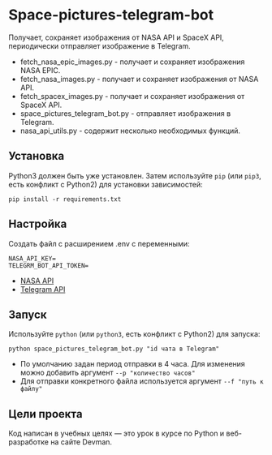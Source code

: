 # Space-pictures-telegram-bot
Получает, сохраняет изображения от NASA API и SpaceX API, периодически отправляет изображение в Telegram.

- fetch_nasa_epic_images.py - получает и сохраняет изображения NASA EPIC.
- fetch_nasa_images.py - получает и сохраняет изображения от NASA API. 
- fetch_spacex_images.py - получает и сохраняет изображения от SpaceX API.
- space_pictures_telegram_bot.py - отправляет изображения в Telegram.
- nasa_api_utils.py - содержит несколько необходимых функций.
## Установка
Python3 должен быть уже установлен. Затем используйте `pip` (или `pip3`, есть конфликт с Python2) для установки зависимостей:
 
 ```
 pip install -r requirements.txt
 ```

## Настройка
Создать файл с расширением .env c переменными:
```
NASA_API_KEY=
TELEGRM_BOT_API_TOKEN=
```
- [NASA API](https://api.nasa.gov/)
- [Telegram API](https://core.telegram.org/api#bot-api)


## Запуск
Используйте `python` (или `python3`, есть конфликт с Python2) для запуска: 

```
python space_pictures_telegram_bot.py "id чата в Telegram"
``` 
- По умолчанию задан период отправки в 4 часа. Для изменения можно добавить аргумент `--p "количество часов"  ` 
- Для отправки конкретного файла используется аргумент `--f "путь к файлу"`
## Цели проекта
Код написан в учебных целях — это урок в курсе по Python и веб-разработке на сайте Devman.
